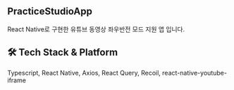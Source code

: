 ## PracticeStudioApp
React Native로 구현한 유튜브 동영상 좌우반전 모드 지원 앱 입니다.

## 🛠 Tech Stack & Platform
Typescript, React Native, Axios, React Query, Recoil, react-native-youtube-iframe
